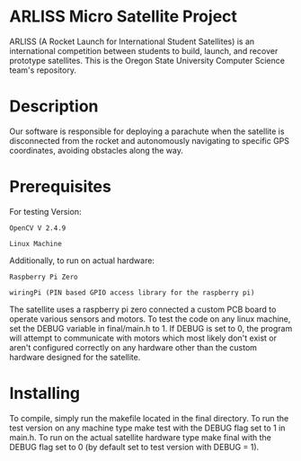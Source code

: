 # ARLISS Micro Satellite Project

ARLISS (A Rocket Launch for International Student Satellites) is an international competition between students to build, launch, and recover prototype satellites. This is the Oregon State University Computer Science team's repository.

# Description

Our software is responsible for deploying a parachute when the satellite is disconnected from the rocket and autonomously navigating to specific GPS coordinates, avoiding obstacles along the way. 

# Prerequisites

For testing Version:

    OpenCV V 2.4.9
    
    Linux Machine

Additionally, to run on actual hardware:

    Raspberry Pi Zero
    
    wiringPi (PIN based GPIO access library for the raspberry pi)

The satellite uses a raspberry pi zero connected a custom PCB board to operate various sensors and motors. To test the code on any linux machine, set the DEBUG variable in final/main.h to 1. If DEBUG is set to 0, the program will attempt to communicate with motors which most likely don't exist or aren't configured correctly on any hardware other than the custom hardware designed for the satellite.

# Installing

To compile, simply run the makefile located in the final directory. To run the test version on any machine type make test with the DEBUG flag set to 1 in main.h. To run on the actual satellite hardware type make final with the DEBUG flag set to 0 (by default set to test version with DEBUG = 1). 
